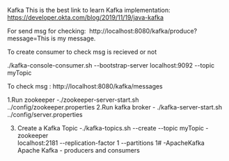 

Kafka
This is the best link to learn Kafka implementation: 
https://developer.okta.com/blog/2019/11/19/java-kafka




For send msg for checking:
 http://localhost:8080/kafka/produce?message=This is my message.


To create consumer to check msg is recieved or not

./kafka-console-consumer.sh --bootstrap-server localhost:9092 --topic myTopic


To check msg :
http://localhost:8080/kafka/messages 




1.Run zookeeper -./zookeeper-server-start.sh ../config/zookeeper.properties
2.Run kafka broker - ./kafka-server-start.sh ../config/server.properties

3. Create a Kafka Topic -./kafka-topics.sh --create --topic myTopic -zookeeper \
 localhost:2181 --replication-factor 1 --partitions 1# -ApacheKafka
Apache Kafka - producers and consumers 


